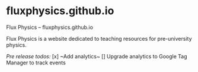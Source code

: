 # fluxphysics.github.io
Flux Physics – fluxphysics.github.io

Flux Physics is a website dedicated to teaching resources for pre-university physics.

*Pre release todos:*
[x] ~Add analytics~
[] Upgrade analytics to Google Tag Manager to track events
